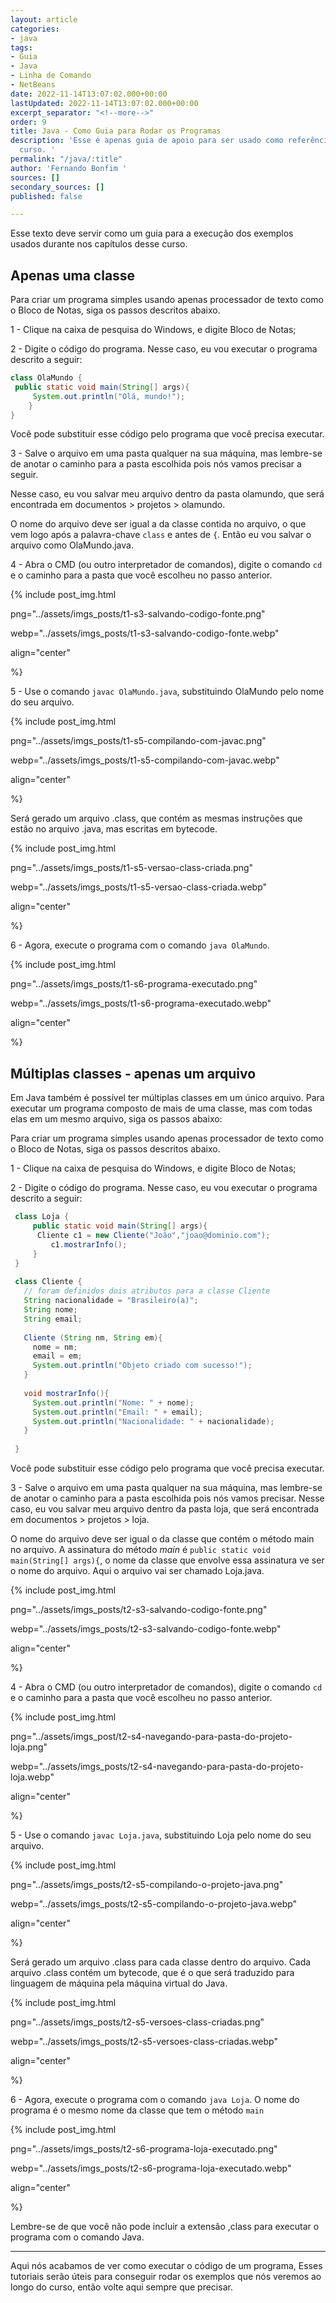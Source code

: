 ```yaml
---
layout: article
categories:
- java
tags:
- Guia
- Java
- Linha de Comando
- NetBeans
date: 2022-11-14T13:07:02.000+00:00
lastUpdated: 2022-11-14T13:07:02.000+00:00
excerpt_separator: "<!--more-->"
order: 9
title: Java - Como Guia para Rodar os Programas
description: 'Esse é apenas guia de apoio para ser usado como referência durante o
  curso. '
permalink: "/java/:title"
author: 'Fernando Bonfim '
sources: []
secondary_sources: []
published: false

---
```

Esse texto deve servir como um guia para a execução dos exemplos usados durante nos capítulos desse curso.

## Apenas uma classe

Para criar um programa simples usando apenas processador de texto como o Bloco de Notas, siga os passos descritos abaixo.

1 - Clique na caixa de pesquisa do Windows, e digite Bloco de Notas;

2 - Digite o código do programa. Nesse caso, eu vou executar o programa descrito a seguir:

```java
class OlaMundo {
 public static void main(String[] args){
     System.out.println("Olá, mundo!");
    }
}
```

Você pode substituir esse código pelo programa que você precisa executar.

3 - Salve o arquivo em uma pasta qualquer na sua máquina, mas lembre-se de anotar o caminho para a pasta escolhida pois nós vamos precisar a seguir.

Nesse caso, eu vou salvar meu arquivo dentro da pasta olamundo, que será encontrada em documentos > projetos > olamundo.

O nome do arquivo deve ser igual a da classe contida no arquivo, o que vem logo após a palavra-chave `class` e antes de `{`. Então eu vou salvar o arquivo como OlaMundo.java.

4 - Abra o CMD (ou outro interpretador de comandos), digite o comando `cd` e o caminho para a pasta que você escolheu no passo anterior.

{% include post_img.html

png="../assets/imgs_posts/t1-s3-salvando-codigo-fonte.png"

webp="../assets/imgs_posts/t1-s3-salvando-codigo-fonte.webp"

align="center"

%}

5 - Use o comando `javac OlaMundo.java`, substituindo OlaMundo pelo nome do seu arquivo.

{% include post_img.html

png="../assets/imgs_posts/t1-s5-compilando-com-javac.png"

webp="../assets/imgs_posts/t1-s5-compilando-com-javac.webp"

align="center"

%}

Será gerado um arquivo .class, que contém as mesmas instruções que estão no arquivo .java, mas escritas em bytecode.

{% include post_img.html

png="../assets/imgs_posts/t1-s5-versao-class-criada.png"

webp="../assets/imgs_posts/t1-s5-versao-class-criada.webp"

align="center"

%}

6 - Agora, execute o programa com o comando `java OlaMundo`.

{% include post_img.html

png="../assets/imgs_posts/t1-s6-programa-executado.png"

webp="../assets/imgs_posts/t1-s6-programa-executado.webp"

align="center"

%}

## Múltiplas classes - apenas um arquivo

Em Java também é possível ter múltiplas classes em um único arquivo. Para executar um programa composto de mais de uma classe, mas com todas elas em um mesmo arquivo, siga os passos abaixo:

Para criar um programa simples usando apenas processador de texto como o Bloco de Notas, siga os passos descritos abaixo.

1 - Clique na caixa de pesquisa do Windows, e digite Bloco de Notas;

2 - Digite o código do programa. Nesse caso, eu vou executar o programa descrito a seguir:

```java
 class Loja {
     public static void main(String[] args){
      Cliente c1 = new Cliente("João","joao@dominio.com");
         c1.mostrarInfo();
     }
 }
    
 class Cliente {
   // foram definidos dois atributos para a classe Cliente
   String nacionalidade = "Brasileiro(a)";
   String nome;
   String email;
      
   Cliente (String nm, String em){
     nome = nm;
     email = em;
     System.out.println("Objeto criado com sucesso!");
   }
      
   void mostrarInfo(){
     System.out.println("Nome: " + nome);
     System.out.println("Email: " + email);
     System.out.println("Nacionalidade: " + nacionalidade);
   }
     
 }
```

Você pode substituir esse código pelo programa que você precisa executar.

3 - Salve o arquivo em uma pasta qualquer na sua máquina, mas lembre-se de anotar o caminho para a pasta escolhida pois nós vamos precisar. Nesse caso, eu vou salvar meu arquivo dentro da pasta loja, que será encontrada em documentos > projetos > loja.

O nome do arquivo deve ser igual o da classe que contém o método main no arquivo. A assinatura do método _main_ é `public static void main(String[] args){`, o nome da classe que envolve essa assinatura ve ser o nome do arquivo. Aqui o arquivo vai ser chamado Loja.java.

{% include post_img.html

png="../assets/imgs_posts/t2-s3-salvando-codigo-fonte.png"

webp="../assets/imgs_posts/t2-s3-salvando-codigo-fonte.webp"

align="center"

%}

4 - Abra o CMD (ou outro interpretador de comandos), digite o comando `cd` e o caminho para a pasta que você escolheu no passo anterior.

{% include post_img.html

png="../assets/imgs_post/t2-s4-navegando-para-pasta-do-projeto-loja.png"

webp="../assets/imgs_posts/t2-s4-navegando-para-pasta-do-projeto-loja.webp"

align="center"

%}

5 - Use o comando `javac Loja.java`, substituindo Loja pelo nome do seu arquivo.

{% include post_img.html

png="../assets/imgs_posts/t2-s5-compilando-o-projeto-java.png"

webp="../assets/imgs_posts/t2-s5-compilando-o-projeto-java.webp"

align="center"

%}

Será gerado um arquivo .class para cada classe dentro do arquivo. Cada arquivo .class contém um bytecode, que é o que será traduzido para  linguagem de máquina pela máquina virtual do Java.

{% include post_img.html

png="../assets/imgs_posts/t2-s5-versoes-class-criadas.png"

webp="../assets/imgs_posts/t2-s5-versoes-class-criadas.webp"

align="center"

%}

6 - Agora, execute o programa com o comando `java Loja`. O nome do programa é o mesmo nome da classe que tem o método `main`

{% include post_img.html

png="../assets/imgs_posts/t2-s6-programa-loja-executado.png"

webp="../assets/imgs_posts/t2-s6-programa-loja-executado.webp"

align="center"

%}

Lembre-se de que você não pode incluir a extensão ,class para executar o programa com o comando Java.

***

Aqui nós acabamos de ver como executar o código de um programa, Esses tutoriais serão úteis para conseguir rodar os exemplos que nós veremos ao longo do curso, então volte aqui sempre que precisar.